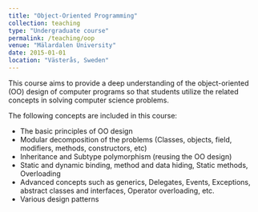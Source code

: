 ```yaml
---
title: "Object-Oriented Programming"
collection: teaching
type: "Undergraduate course"
permalink: /teaching/oop
venue: "Mälardalen University"
date: 2015-01-01
location: "Västerås, Sweden"
---
```


This course aims to provide a deep understanding of the object-oriented (OO) design of computer programs so that students utilize the related concepts in solving computer science problems. 

The following concepts are included in this course:
- The basic principles of OO design
- Modular decomposition of the problems (Classes, objects, field, modifiers, methods, constructors, etc)
- Inheritance and Subtype polymorphism (reusing the OO design) 
- Static and dynamic binding, method and data hiding, Static methods, Overloading
- Advanced concepts such as generics, Delegates, Events, Exceptions, abstract classes and interfaces, Operator overloading, etc.
- Various design patterns


